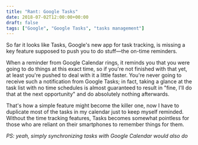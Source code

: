 ```yaml
---
title: "Rant: Google Tasks"
date: 2018-07-02T12:00:00+00:00
draft: false
tags: ["Google", "Google Tasks", "tasks management"]
---
```


So far it looks like Tasks, Google's new app for task tracking, is missing a key feature supposed to push you to do stuff—the on-time reminders.

When a reminder from Google Calendar rings, it reminds you that you were going to do things at this exact time, so if you're not finished with that yet, at least you're pushed to deal with it a little faster. You're never going to receive such a notification from Google Tasks; in fact, taking a glance at the task list with no time schedules is almost guaranteed to result in "fine, I'll do that at the next opportunity" and do absolutely nothing afterwards.

That's how a simple feature might become the killer one, now I have to duplicate most of the tasks in my calendar just to keep myself reminded. Without the time tracking features, Tasks becomes somewhat pointless for those who are reliant on their smartphones to remember things for them.

_PS: yeah, simply synchronizing tasks with Google Calendar would also do_

